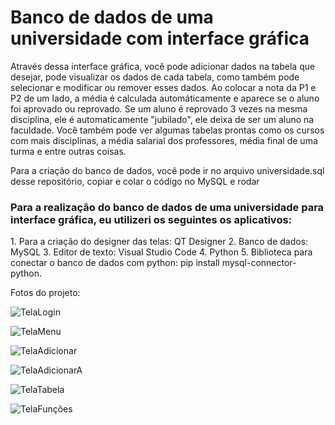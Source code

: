 <h1>Banco de dados de uma universidade com interface gráfica</h1>

Através dessa interface gráfica, você pode adicionar dados na tabela que desejar, pode visualizar os dados de cada tabela, como também pode selecionar e modificar ou remover esses dados.
Ao colocar a nota da P1 e P2 de um lado, a média é calculada automáticamente e aparece se o aluno foi aprovado ou reprovado. Se um aluno é reprovado 3 vezes na mesma disciplina, ele é automaticamente "jubilado", ele deixa de ser um aluno na faculdade.
Você também pode ver algumas tabelas prontas como os cursos com mais disciplinas, a média salarial dos professores, média final de uma turma e entre outras coisas.

Para a criação do banco de dados, você pode ir no arquivo universidade.sql desse repositório, copiar e colar o código no MySQL e rodar

<h3>Para a realização do banco de dados de uma universidade para interface gráfica, eu utilizeri os seguintes os aplicativos:</h3>
1. Para a criação do designer das telas: QT Designer 
2. Banco de dados: MySQL
3. Editor de texto: Visual Studio Code
4. Python
5. Biblioteca para conectar o banco de dados com python: pip install mysql-connector-python.

<h32>Fotos do projeto:</h2>

![TelaLogin](https://user-images.githubusercontent.com/66533472/147838013-98dcbadd-cfdd-4476-839a-caea6cc5665e.PNG)

![TelaMenu](https://user-images.githubusercontent.com/66533472/147838015-f347877c-f91a-4ad5-911b-a159cad383db.PNG)

![TelaAdicionar](https://user-images.githubusercontent.com/66533472/147838016-3cb941fc-baf0-4652-b07c-f978733f8822.PNG)

![TelaAdicionarA](https://user-images.githubusercontent.com/66533472/147838019-2274c226-f05f-4f04-9241-51f82bd00bba.PNG)

![TelaTabela](https://user-images.githubusercontent.com/66533472/147838029-e7da2c8c-a58c-4b89-9239-6e6c448cbcb7.PNG)

![TelaFunções](https://user-images.githubusercontent.com/66533472/147838030-28a4183e-eaef-40d6-8853-a4218b9ac82c.PNG)

